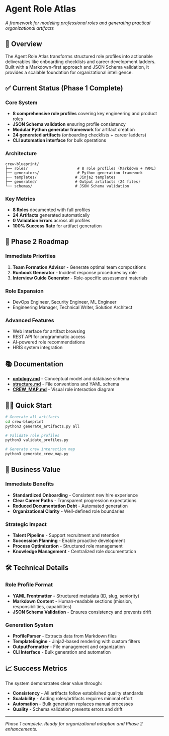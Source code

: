 # Agent Role Atlas

*A framework for modeling professional roles and generating practical organizational artifacts*

## 🎯 Overview

The Agent Role Atlas transforms structured role profiles into actionable deliverables like onboarding checklists and career development ladders. Built with a Markdown-first approach and JSON Schema validation, it provides a scalable foundation for organizational intelligence.

## ✅ Current Status (Phase 1 Complete)

### Core System
- **8 comprehensive role profiles** covering key engineering and product roles
- **JSON Schema validation** ensuring profile consistency  
- **Modular Python generator framework** for artifact creation
- **24 generated artifacts** (onboarding checklists + career ladders)
- **CLI automation interface** for bulk operations

### Architecture
```
crew-blueprint/
├── roles/                      # 8 role profiles (Markdown + YAML)
├── generators/                 # Python generation framework
├── templates/                 # Jinja2 templates
├── generated/                 # Output artifacts (24 files)
└── schemas/                   # JSON Schema validation
```

### Key Metrics
- **8 Roles** documented with full profiles
- **24 Artifacts** generated automatically  
- **0 Validation Errors** across all profiles
- **100% Success Rate** for artifact generation

## 🚀 Phase 2 Roadmap

### Immediate Priorities
1. **Team Formation Advisor** - Generate optimal team compositions
2. **Runbook Generator** - Incident response procedures by role  
3. **Interview Guide Generator** - Role-specific assessment materials

### Role Expansion
- DevOps Engineer, Security Engineer, ML Engineer
- Engineering Manager, Technical Writer, Solution Architect

### Advanced Features
- Web interface for artifact browsing
- REST API for programmatic access
- AI-powered role recommendations
- HRIS system integration

## 📚 Documentation

- **[ontology.md](ontology.md)** - Conceptual model and database schema
- **[structure.md](structure.md)** - File conventions and YAML schema  
- **[CREW_MAP.md](CREW_MAP.md)** - Visual role interaction diagram

## 🏃‍♂️ Quick Start

```bash
# Generate all artifacts
cd crew-blueprint
python3 generate_artifacts.py all

# Validate role profiles
python3 validate_profiles.py

# Generate crew interaction map
python3 generate_crew_map.py
```

## 🎯 Business Value

### Immediate Benefits
- **Standardized Onboarding** - Consistent new hire experience
- **Clear Career Paths** - Transparent progression expectations  
- **Reduced Documentation Debt** - Automated generation
- **Organizational Clarity** - Well-defined role boundaries

### Strategic Impact
- **Talent Pipeline** - Support recruitment and retention
- **Succession Planning** - Enable proactive development
- **Process Optimization** - Structured role management
- **Knowledge Management** - Centralized role documentation

## 🛠 Technical Details

### Role Profile Format
- **YAML Frontmatter** - Structured metadata (ID, slug, seniority)
- **Markdown Content** - Human-readable sections (mission, responsibilities, capabilities)
- **JSON Schema Validation** - Ensures consistency and prevents drift

### Generation System
- **ProfileParser** - Extracts data from Markdown files
- **TemplateEngine** - Jinja2-based rendering with custom filters
- **OutputFormatter** - File management and organization
- **CLI Interface** - Bulk generation and automation

## 📈 Success Metrics

The system demonstrates clear value through:
- **Consistency** - All artifacts follow established quality standards
- **Scalability** - Adding roles/artifacts requires minimal effort  
- **Automation** - Bulk generation replaces manual processes
- **Quality** - Schema validation prevents errors and drift

---

*Phase 1 complete. Ready for organizational adoption and Phase 2 enhancements.*
